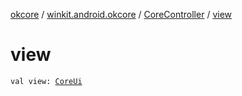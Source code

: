 [okcore](../../index.md) / [winkit.android.okcore](../index.md) / [CoreController](index.md) / [view](./view.md)

# view

`val view: `[`CoreUi`](../../winkit.android.okcore.uielements/-core-ui/index.md)